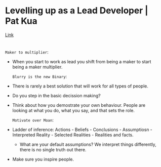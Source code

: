 # Levelling up as a Lead Developer | Pat Kua

[Link](https://www.youtube.com/watch?v=tLH1nwPeSBY)

#

`Maker to multiplier`:

- When you start to work as lead you shift from being a maker to start being a maker multiplier.

  `Blurry is the new Binary`:

- There is rarely a best solution that will work for all types of people.
- Do you step in the basic decission making?
- Think about how you demostrate your own behaviour. People are looking at what you do, what you say, and that sets the role.

  `Motivate over Moan`:

- Ladder of inference: Actions - Beliefs - Conclusions - Assumptiosn - Interpreted Reality - Selected Realities - Realities and facts.
  - What are your default assumptions? We interpret things differently, there is no single truth out there.
- Make sure you inspire people.
